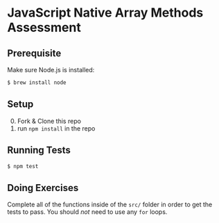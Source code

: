 # JavaScript Native Array Methods Assessment

## Prerequisite

Make sure Node.js is installed:

```sh
$ brew install node
```

## Setup

0. Fork & Clone this repo
0. run `npm install` in the repo

## Running Tests

```sh
$ npm test
```

## Doing Exercises

Complete all of the functions inside of the `src/` folder in order to get the tests to pass. You should _not_ need to use any `for` loops.
